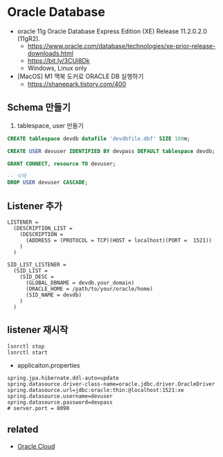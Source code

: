 # Oracle Database

* oracle 11g Oracle Database Express Edition (XE) Release 11.2.0.2.0 (11gR2).
  * https://www.oracle.com/database/technologies/xe-prior-release-downloads.html
  * https://bit.ly/3CUi8Dk
  * Windows, Linux only
* [MacOS] M1 맥북 도커로 ORACLE DB 실행하기
  * https://shanepark.tistory.com/400

## Schema 만들기
1. tablespace, user 만들기
```sql
CREATE tablespace devdb datafile 'devdbfile.dbf' SIZE 100m;

CREATE USER devuser IDENTIFIED BY devpass DEFAULT tablespace devdb;

GRANT CONNECT, resource TO devuser;

-- 삭제
DROP USER devuser CASCADE;
```

## Listener 추가
```
LISTENER =
  (DESCRIPTION_LIST =
    (DESCRIPTION =
      (ADDRESS = (PROTOCOL = TCP)(HOST = localhost)(PORT =  1521))
    )
  )

SID_LIST_LISTENER =
  (SID_LIST =
    (SID_DESC =
      (GLOBAL_DBNAME = devdb.your_domain)
      (ORACLE_HOME = /path/to/your/oracle/home)
      (SID_NAME = devdb)
    )
  )
```

## listener 재시작

```
lsnrctl stop
lsnrctl start
```


* applicaiton.properties
```
spring.jpa.hibernate.ddl-auto=update
spring.datasource.driver-class-name=oracle.jdbc.driver.OracleDriver
spring.datasource.url=jdbc:oracle:thin:@localhost:1521:xe
spring.datasource.username=devuser
spring.datasource.password=devpass
# server.port = 8090
```

## related
- [Oracle Cloud](/mib/oracle/ocp)

